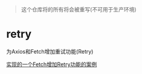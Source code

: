 > 这个仓库将的所有将会被重写(不可用于生产环境)

# retry
为Axios和Fetch增加重试功能(Retry)

[实现的一个Fetch增加Retry功能的案例](https://github.com/branlice/notes/tree/main/retry-demo)

